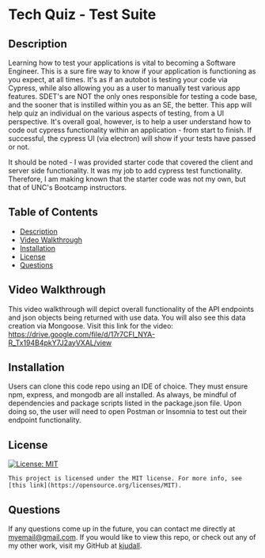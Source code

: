 # Tech Quiz - Test Suite

## Description

Learning how to test your applications is vital to becoming a Software Engineer. This is a sure fire way to know if your application is functioning as you expect, at all times. It's as if an autobot is testing your code via Cypress, while also allowing you as a user to manually test various app features. SDET's are NOT the only ones responsible for testing a code base, and the sooner that is instilled within you as an SE, the better. This app will help quiz an individual on the various aspects of testing, from a UI perspective. It's overall goal, however, is to help a user understand how to code out cypress functionality within an application - from start to finish. If successful, the cypress UI (via electron) will show if your tests have passed or not.

It should be noted - I was provided starter code that covered the client and server side functionality. It was my job to add cypress test functionality. Therefore, I am making known that the starter code was not my own, but that of UNC's Bootcamp instructors.

## Table of Contents

- [Description](#description)
- [Video Walkthrough](#walkthrough)
- [Installation](#installation)
- [License](#license)
- [Questions](#questions)

## Video Walkthrough

This video walkthrough will depict overall functionality of the API endpoints and json objects being returned with use data. You will also see this data creation via Mongoose. Visit this link for the video: https://drive.google.com/file/d/17r7CFI_NYA-R_Tx194B4pkY7J2ayVXAL/view

## Installation

Users can clone this code repo using an IDE of choice. They must ensure npm, express, and mongodb are all installed. As always, be mindful of dependencies and package scripts listed in the package.json file. Upon doing so, the user will need to open Postman or Insomnia to test out their endpoint functionality.

## License

[![License: MIT](https://img.shields.io/badge/License-MIT-yellow.svg)](https://opensource.org/licenses/MIT)

    This project is licensed under the MIT license. For more info, see [this link](https://opensource.org/licenses/MIT).

## Questions

If any questions come up in the future, you can contact me directly at myemail@gmail.com. If you would like to view this repo, or check out any of my other work, visit my GitHub at [kjudall](https://github.com/kjudall/).
